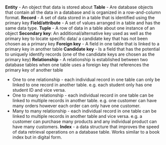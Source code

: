 **Entity** - An object that data is stored about
**Table** - Are database objects that contain all the data in a database and is organized in a row-and-column format.
**Record** - A set of data stored in a table that is identified using the primary key 
**Field/attribute** - A set of values arranged in a table and has the same data type.
**Tuple** - A row of data in a table about one instance of an object
**Secondary key**: An additional/alternative key used as well as the primary key to locate specific data/ a candidate key that has not been chosen as a primary key
**Foreign key** - A field in one table that is linked to a primary key in another table
**Candidate key** - Is a field that has the potential to uniquely identify records (one of the candidate keys are chosen as the primary key)
**Relationship** - A relationship is established between two database tables when one table uses a foreign key that references the primary key of another table
- One to one relationship - each individual record in one table can only be linked to one record in another table. e.g. each student only has one student ID and vice versa. 
- One to many relationship - each individual record in one table can be linked to multiple records in another table. e.g. one customer can have many orders however each order can only have one customer.
- Many to many relationship - each individual record in one table can be linked to multiple records in another table and vice versa. e.g. a customer can purchase many products and any individual product can have many customers.
**Index** - a data structure that improves the speed of data retrieval operations on a database table. Works similar to a book index but in digital form.

